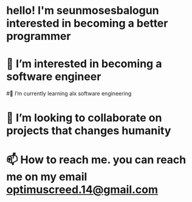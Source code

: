 # hello! I'm seunmosesbalogun interested in becoming a better programmer
# 👀 I’m interested in becoming a software engineer 
#🌱 I’m currently learning alx software engineering 
# 💞️ I’m looking to collaborate on projects that changes humanity 
# 📫 How to reach me. you can reach me on my email optimuscreed.14@gmail.com

<!---
seunmosesbalogun/seunmosesbalogun is a ✨ special ✨ repository because its `README.md` (this file) appears on your GitHub profile.
You can click the Preview link to take a look at your changes.
--->
